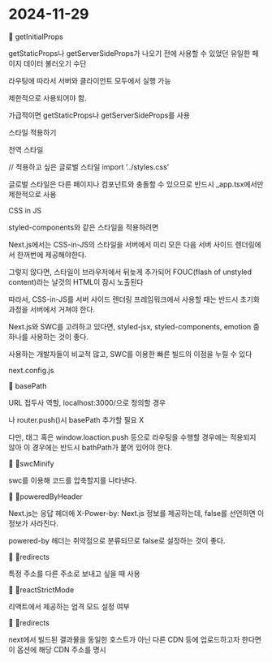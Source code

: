 # 2024-11-29

📌 getInitialProps

getStaticProps나 getServerSideProps가 나오기 전에 사용할 수 있었던 유일한 페이지 데이터 불러오기 수단

라우팅에 따라서 서버와 클라이언트 모두에서 실행 가능

제한적으로 사용되어야 함.

가급적이면 getStaticProps나 getServerSideProps를 사용

스타일 적용하기

전역 스타일

// 적용하고 싶은 글로벌 스타일
import ’../styles.css’

글로벌 스타일은 다른 페이지나 컴포넌트와 충돌할 수 있으므로 반드시 \_app.tsx에서만 제한적으로 사용

CSS in JS

styled-components와 같은 스타일을 적용하려면

Next.js에서는 CSS-in-JS의 스타일을 서버에서 미리 모은 다음 서버 사이드 렌더링에서 한꺼번에 제공해야한다.

그렇지 않다면, 스타일이 브라우저에서 뒤늦게 추가되어 FOUC(flash of unstyled content)라는 날것의 HTML이 잠시 노출된다

따라서, CSS-in-JS를 서버 사이드 렌더링 프레임워크에서 사용할 때는 반드시 초기화 과정을 서버에서 거쳐야 한다.

Next.js와 SWC를 고려하고 있다면, styled-jsx, styled-components, emotion 중 하나를 사용하는 것이 좋다.

사용하는 개발자들이 비교적 많고, SWC를 이용한 빠른 빌드의 이점을 누릴 수 있다

next.config.js

📌 basePath

URL 접두사 역할, localhost:3000/으로 정의할 경우

<Link>나 router.push()시 basePath 추가할 필요 X

다만, <a>태그 혹은 window.loaction.push 등으로 라우팅을 수행할 경우에는 적용되지 않아 이 경우에는 반드시 bathPath가 붙어 있어야 한다.

📌 swcMinify

swc를 이용해 코드를 압축할지를 나타낸다.

📌 poweredByHeader

Next.js는 응답 헤더에 X-Power-by: Next.js 정보를 제공하는데, false를 선언하면 이 정보가 사라진다.

powered-by 헤더는 취약점으로 분류되므로 false로 설정하는 것이 좋다.

📌 redirects

특정 주소를 다른 주소로 보내고 싶을 때 사용

📌 reactStrictMode

리액트에서 제공하는 엄격 모드 설정 여부

📌 redirects

next에서 빌드된 결과물을 동일한 호스트가 아닌 다른 CDN 등에 업로드하고자 한다면 이 옵션에 해당 CDN 주소를 명시
